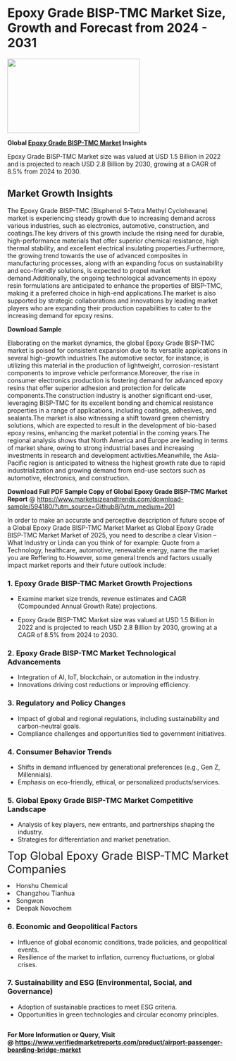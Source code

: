 <H1>Epoxy Grade BISP-TMC Market Size, Growth and Forecast from 2024 - 2031</H1><img class="aligncenter size-medium wp-image-584254" src="https://thirdeyenews.in/wp-content/uploads/2024/09/Global-Market-Research-300x168.jpeg" alt="" width="300" height="168" /><p><strong>Global&nbsp;<a href="https://www.marketsizeandtrends.com/download-sample/594180/?utm_source=Github8j?utm_medium=201">Epoxy Grade BISP-TMC Market</a> Insights</strong></p><p>Epoxy Grade BISP-TMC Market size was valued at USD 1.5 Billion in 2022 and is projected to reach USD 2.8 Billion by 2030, growing at a CAGR of 8.5% from 2024 to 2030.</p><p><h2>Market Growth Insights</h2> <p>The Epoxy Grade BISP-TMC (Bisphenol S-Tetra Methyl Cyclohexane) market is experiencing steady growth due to increasing demand across various industries, such as electronics, automotive, construction, and coatings.The key drivers of this growth include the rising need for durable, high-performance materials that offer superior chemical resistance, high thermal stability, and excellent electrical insulating properties.Furthermore, the growing trend towards the use of advanced composites in manufacturing processes, along with an expanding focus on sustainability and eco-friendly solutions, is expected to propel market demand.Additionally, the ongoing technological advancements in epoxy resin formulations are anticipated to enhance the properties of BISP-TMC, making it a preferred choice in high-end applications.The market is also supported by strategic collaborations and innovations by leading market players who are expanding their production capabilities to cater to the increasing demand for epoxy resins.</p> <p><strong>Download Sample</strong></p> <p>Elaborating on the market dynamics, the global Epoxy Grade BISP-TMC market is poised for consistent expansion due to its versatile applications in several high-growth industries.The automotive sector, for instance, is utilizing this material in the production of lightweight, corrosion-resistant components to improve vehicle performance.Moreover, the rise in consumer electronics production is fostering demand for advanced epoxy resins that offer superior adhesion and protection for delicate components.The construction industry is another significant end-user, leveraging BISP-TMC for its excellent bonding and chemical resistance properties in a range of applications, including coatings, adhesives, and sealants.The market is also witnessing a shift toward green chemistry solutions, which are expected to result in the development of bio-based epoxy resins, enhancing the market potential in the coming years.The regional analysis shows that North America and Europe are leading in terms of market share, owing to strong industrial bases and increasing investments in research and development activities.Meanwhile, the Asia-Pacific region is anticipated to witness the highest growth rate due to rapid industrialization and growing demand from end-use sectors such as automotive, electronics, and construction.</p> <p><span class=""><strong>Download Full PDF Sample Copy of Global Epoxy Grade BISP-TMC Market Report</strong> @ <a href="https://www.marketsizeandtrends.com/download-sample/594180/?utm_source=Github8j?utm_medium=201" target="_blank">https://www.marketsizeandtrends.com/download-sample/594180/?utm_source=Github8j?utm_medium=201</a></span></p><p>In order to make an accurate and perceptive description of future scope of a Global&nbsp;Epoxy Grade BISP-TMC Market Market as Global&nbsp;Epoxy Grade BISP-TMC Market Market of 2025, you need to describe a clear Vision &ndash; What Industry or Linda can you think of for example: Quote from a Technology, healthcare, automotive, renewable energy, name the market you are Reffering to.However, some general trends and factors usually impact market reports and their future outlook include:</p><h3>1.&nbsp;<strong>Epoxy Grade BISP-TMC Market Growth Projections</strong></h3><ul><li>Examine market size trends, revenue estimates and CAGR (Compounded Annual Growth Rate) projections.</li><li><p>Epoxy Grade BISP-TMC Market size was valued at USD 1.5 Billion in 2022 and is projected to reach USD 2.8 Billion by 2030, growing at a CAGR of 8.5% from 2024 to 2030.</p></li></ul><h3>2.&nbsp;<strong>Epoxy Grade BISP-TMC Market Technological Advancements</strong></h3><ul><li>Integration of AI, IoT, blockchain, or automation in the industry.</li><li>Innovations driving cost reductions or improving efficiency.</li></ul><h3>3.&nbsp;<strong>Regulatory and Policy Changes</strong></h3><ul><li>Impact of global and regional regulations, including sustainability and carbon-neutral goals.</li><li>Compliance challenges and opportunities tied to government initiatives.</li></ul><h3>4.&nbsp;<strong>Consumer Behavior Trends</strong></h3><ul><li>Shifts in demand influenced by generational preferences (e.g., Gen Z, Millennials).</li><li>Emphasis on eco-friendly, ethical, or personalized products/services.</li></ul><h3>5.&nbsp;<strong>Global Epoxy Grade BISP-TMC Market Competitive Landscape</strong></h3><ul><li>Analysis of key players, new entrants, and partnerships shaping the industry.</li><li>Strategies for differentiation and market penetration.</li></ul><p data-pm-slice="1 1 []"><span style="color: inherit; font-family: inherit; font-size: 25px;">Top Global Epoxy Grade BISP-TMC Market Companies</span></p><div class="" data-test-id=""><p><li>Honshu Chemical</li><li> Changzhou Tianhua</li><li> Songwon</li><li> Deepak Novochem</li></p></div><h3>6.&nbsp;<strong>Economic and Geopolitical Factors</strong></h3><ul><li>Influence of global economic conditions, trade policies, and geopolitical events.</li><li>Resilience of the market to inflation, currency fluctuations, or global crises.</li></ul><h3>7.&nbsp;<strong>Sustainability and ESG (Environmental, Social, and Governance)</strong></h3><ul><li>Adoption of sustainable practices to meet ESG criteria.</li><li>Opportunities in green technologies and circular economy principles.</li></ul><h2><strong style="font-size: 14px;">For More Information or Query, Visit @&nbsp;</strong><a style="background-color: #ffffff; font-size: 14px;" href="https://www.marketsizeandtrends.com/report/epoxy-grade-bisp-tmc-market/" target="_blank">https://www.verifiedmarketreports.com/product/airport-passenger-boarding-bridge-market</a></h2>